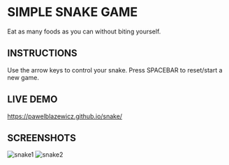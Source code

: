 # SIMPLE SNAKE GAME
Eat as many foods as you can without biting yourself.
## INSTRUCTIONS
Use the arrow keys to control your snake. 
Press SPACEBAR to reset/start a new game. 
## LIVE DEMO
https://pawelblazewicz.github.io/snake/
## SCREENSHOTS
![snake1](https://user-images.githubusercontent.com/52447280/68810416-63dfc500-066e-11ea-8b76-8865e59b52ed.png)
![snake2](https://user-images.githubusercontent.com/52447280/68810420-67734c00-066e-11ea-83d6-4281d578d168.png)
